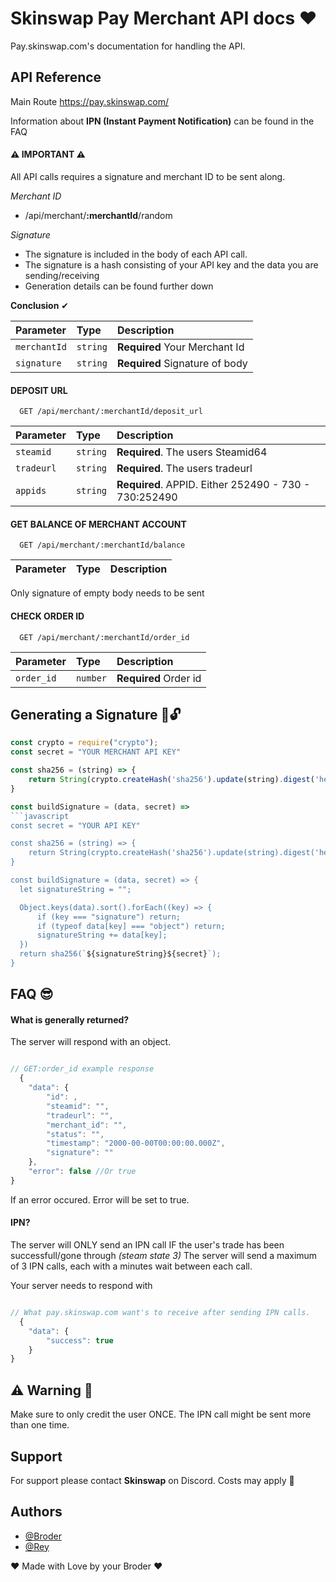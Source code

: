 
# Skinswap Pay Merchant API docs ❤

Pay.skinswap.com's documentation for handling the API.




## API Reference
Main Route https://pay.skinswap.com/

Information about **IPN (Instant Payment Notification)** can be found in the FAQ

#### ⚠ IMPORTANT ⚠
All API calls requires a signature and merchant ID to be sent along.

*Merchant ID*
* /api/merchant/**:merchantId**/random

*Signature*

* The signature is included in the body of each API call.
* The signature is a hash consisting of your API key and the data you are sending/receiving
* Generation details can be found further down

**Conclusion** ✔

| Parameter | Type     | Description                |
| :-------- | :------- | :------------------------- |
| `merchantId` | `string` | **Required** Your Merchant Id |
| `signature` | `string` | **Required** Signature of body|

#### DEPOSIT URL

```https
  GET /api/merchant/:merchantId/deposit_url
```

| Parameter | Type     | Description                |
| :-------- | :------- | :------------------------- |
| `steamid` | `string` | **Required**. The users Steamid64 |
| `tradeurl` | `string` | **Required**. The users tradeurl |
| `appids` | `string` | **Required**. APPID. Either 252490 - 730 - 730:252490 |

#### GET BALANCE OF MERCHANT ACCOUNT

```https
  GET /api/merchant/:merchantId/balance
```

| Parameter | Type     | Description                       |
| :-------- | :------- | :-------------------------------- |
Only signature of empty body needs to be sent

#### CHECK ORDER ID

```https
  GET /api/merchant/:merchantId/order_id
```

| Parameter | Type     | Description                       |
| :-------- | :------- | :-------------------------------- |
| `order_id` | `number` | **Required** Order id|

## Generating a Signature 👀🔓
```javascript
const crypto = require("crypto");
const secret = "YOUR MERCHANT API KEY"

const sha256 = (string) => {
    return String(crypto.createHash('sha256').update(string).digest('hex'));
}

const buildSignature = (data, secret) =>
```javascript
const secret = "YOUR API KEY"

const sha256 = (string) => {
    return String(crypto.createHash('sha256').update(string).digest('hex'));
}

const buildSignature = (data, secret) => {
  let signatureString = "";

  Object.keys(data).sort().forEach((key) => {
      if (key === "signature") return;
      if (typeof data[key] === "object") return;
      signatureString += data[key];
  })
  return sha256(`${signatureString}${secret}`);
}

```


## FAQ 😎

#### What is generally returned?

The server will respond with an object.
```javascript

// GET:order_id example response 
  {
    "data": {
        "id": ,
        "steamid": "",
        "tradeurl": "",
        "merchant_id": "",
        "status": "",
        "timestamp": "2000-00-00T00:00:00.000Z",
        "signature": ""
    },
    "error": false //Or true
}

```

If an error occured. Error will be set to true.

#### IPN? 

The server will ONLY send an IPN call IF the user's trade has been successfull/gone through *(steam state 3)*
The server will send a maximum of 3 IPN calls, each with a minutes wait between each call.

Your server needs to respond with 

```javascript

// What pay.skinswap.com want's to receive after sending IPN calls.
  {
    "data": {
        "success": true
    }
}

```
## ⚠  Warning 📣
Make sure to only credit the user ONCE. The IPN call might be sent more than one time.
## Support

For support please contact **Skinswap** on Discord. Costs may apply 💸




## Authors

- [@Broder](401)
- [@Rey](401)


❤ Made with Love by your Broder ❤